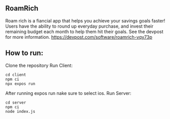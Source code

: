 ## RoamRich
Roam rich is a fiancial app that helps you achieve your savings goals faster! Users have the ability to round up everyday purchase, and invest their remaining budget each month to help them hit their goals. See the devpost for more information.
https://devpost.com/software/roamrich-vqy73p

## How to run:
Clone the repository
Run Client:
```
cd client
npm ci
npx expos run
```
After running expos run nake sure to select ios.
Run Server:
```
cd server
npm ci
node index.js
```
